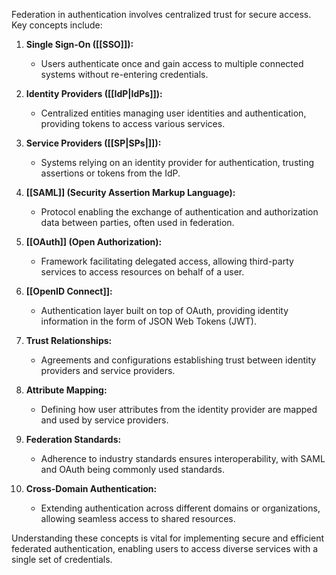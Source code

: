 Federation in authentication involves centralized trust for secure access. Key concepts include:

1. **Single Sign-On ([[SSO]]):**
    
    - Users authenticate once and gain access to multiple connected systems without re-entering credentials.
2. **Identity Providers ([[IdP|IdPs]]):**
    
    - Centralized entities managing user identities and authentication, providing tokens to access various services.
3. **Service Providers ([[SP|SPs|]]):**
    
    - Systems relying on an identity provider for authentication, trusting assertions or tokens from the IdP.
4. **[[SAML]] (Security Assertion Markup Language):**
    
    - Protocol enabling the exchange of authentication and authorization data between parties, often used in federation.
5. **[[OAuth]] (Open Authorization):**
    
    - Framework facilitating delegated access, allowing third-party services to access resources on behalf of a user.
6. **[[OpenID Connect]]:**
    
    - Authentication layer built on top of OAuth, providing identity information in the form of JSON Web Tokens (JWT).
7. **Trust Relationships:**
    
    - Agreements and configurations establishing trust between identity providers and service providers.
8. **Attribute Mapping:**
    
    - Defining how user attributes from the identity provider are mapped and used by service providers.
9. **Federation Standards:**
    
    - Adherence to industry standards ensures interoperability, with SAML and OAuth being commonly used standards.
10. **Cross-Domain Authentication:**
    
    - Extending authentication across different domains or organizations, allowing seamless access to shared resources.

Understanding these concepts is vital for implementing secure and efficient federated authentication, enabling users to access diverse services with a single set of credentials.